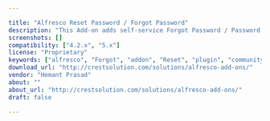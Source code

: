 ```yaml
---

title: "Alfresco Reset Password / Forgot Password"
description: "This Add-on adds self-service Forgot Password / Password Reset Functionality to Alfresco, instead of contacting Alfresco Admin for resetting the password. The module includes a simple Login page with Forgot Password button and two additional pages for accepting the username and for entering the new password. The Password Reset link is sent to the email associated with user's account, valid for only one-time use in 24 hours."
screenshots: []
compatibility: ["4.2.x", "5.x"]
license: "Proprietary"
keywords: ["alfresco", "Forgot", "addon", "Reset", "plugin", "community", "Password", "Alfresco"]
download_url: "http://crestsolution.com/solutions/alfresco-add-ons/"
vendor: "Hemant Prasad"
about: ""
about_url: "http://crestsolution.com/solutions/alfresco-add-ons/"
draft: false

---
```

